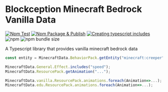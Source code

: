 # Blockception Minecraft Bedrock Vanilla Data

[![Npm Test](https://github.com/Blockception/BC-Minecraft-Bedrock-Vanilla-Data/actions/workflows/npm-test.yml/badge.svg)](https://github.com/Blockception/BC-Minecraft-Bedrock-Vanilla-Data/actions/workflows/npm-test.yml)
[![Npm Package & Publish](https://github.com/Blockception/BC-Minecraft-Bedrock-Vanilla-Data/actions/workflows/npm-publish.yml/badge.svg)](https://github.com/Blockception/BC-Minecraft-Bedrock-Vanilla-Data/actions/workflows/npm-publish.yml)
[![Creating typescript includes](https://github.com/Blockception/BC-Minecraft-Bedrock-Vanilla-Data/actions/workflows/Create%20includes.yml/badge.svg)](https://github.com/Blockception/BC-Minecraft-Bedrock-Vanilla-Data/actions/workflows/Create%20includes.yml)  
![npm](https://img.shields.io/npm/v/bc-minecraft-bedrock-vanilla-data) ![npm bundle size](https://img.shields.io/bundlephobia/minzip/bc-minecraft-bedrock-vanilla-data)

A Typescript library that provides vanilla minecraft bedrock data

```ts
const entity = MinecraftData.BehaviorPack.getEntity("minecraft:creeper");

MinecraftData.General.Effect.includes("speed");
MinecraftData.ResourcePack.getAnimation("...");

MinecraftData.vanilla.ResourcePack.animations.foreach(Animation=>...);
MinecraftData.edu.ResourcePack.animations.foreach(Animation=>...);
```
